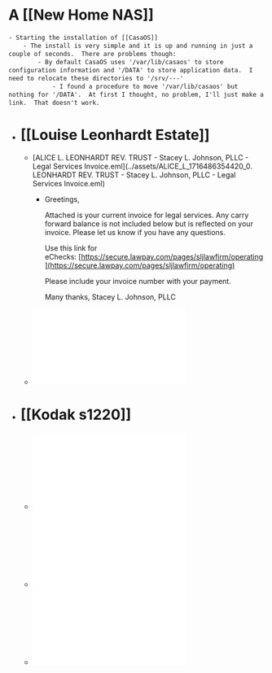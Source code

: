 # A [[New Home NAS]]
	- Starting the installation of [[CasaOS]]
		- The install is very simple and it is up and running in just a couple of seconds.  There are problems though:
			- By default CasaOS uses '/var/lib/casaos' to store configuration information and '/DATA' to store application data.  I need to relocate these directories to '/srv/---'
				- I found a procedure to move '/var/lib/casaos' but nothing for '/DATA'.  At first I thought, no problem, I'll just make a link.  That doesn't work.
- # [[Louise Leonhardt Estate]]
	- [ALICE L. LEONHARDT REV. TRUST - Stacey L. Johnson, PLLC - Legal Services Invoice.eml](../assets/ALICE_L_1716486354420_0. LEONHARDT REV. TRUST - Stacey L. Johnson, PLLC - Legal Services Invoice.eml)
		- Greetings,
		  
		  Attached is your current invoice for legal services. Any carry forward balance is not included below but is reflected on your invoice. Please let us know if you have any questions.
		  
		  Use this link for eChecks: [https://secure.lawpay.com/pages/sljlawfirm/operating](https://secure.lawpay.com/pages/sljlawfirm/operating)
		  
		  Please include your invoice number with your payment.
		  
		  Many thanks,
		  Stacey L. Johnson, PLLC
	- ![bill_6947.pdf](../assets/bill_6947_1715440345342_0.pdf)
- # [[Kodak s1220]]
	- ![75748 1  pdf.pdf](../assets/75748_1_pdf_1715440460587_0.pdf)
	- ![en_A61601_s1220_UG_en.pdf](../assets/en_A61601_s1220_UG_en_1715440467379_0.pdf)
	- ![s1220-brochure.pdf](../assets/s1220-brochure_1716487935385_0.pdf)